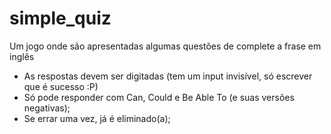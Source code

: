 # simple_quiz
Um jogo onde são apresentadas algumas questões de complete a frase em inglês

- As respostas devem ser digitadas (tem um input invisível, só escrever que é sucesso :P)
- Só pode responder com Can, Could e Be Able To (e suas versões negativas);
- Se errar uma vez, já é eliminado(a);